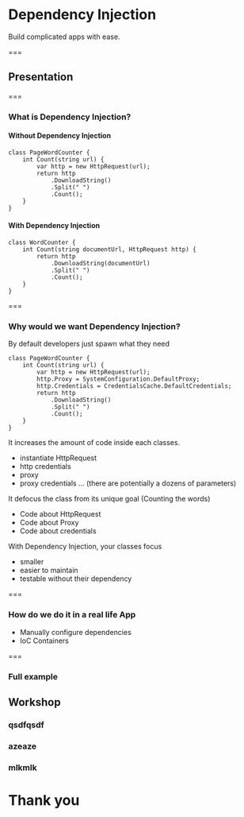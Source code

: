 # Dependency Injection
Build complicated apps with ease.

===

## Presentation

===

### What is Dependency Injection?



#### Without Dependency Injection

	class PageWordCounter {
		int Count(string url) {
			var http = new HttpRequest(url);
			return http
				.DownloadString()
				.Split(" ")
				.Count();
		}
	}



#### With Dependency Injection

	class WordCounter {
		int Count(string documentUrl, HttpRequest http) {
			return http
				.DownloadString(documentUrl)
				.Split(" ")
				.Count();
		}
	}

===

### Why would we want Dependency Injection?

By default developers just spawn what they need

	class PageWordCounter {
		int Count(string url) {
			var http = new HttpRequest(url);
			http.Proxy = SystemConfiguration.DefaultProxy;
			http.Credentials = CredentialsCache.DefaultCredentials;
			return http
				.DownloadString()
				.Split(" ")
				.Count();
		}
	}


It increases the amount of code inside each classes.
- instantiate HttpRequest
- http credentials
- proxy
- proxy credentials
...
(there are potentially a dozens of parameters)


It defocus the class from its unique goal (Counting the words)
- Code about HttpRequest
- Code about Proxy
- Code about credentials


With Dependency Injection, your classes focus
- smaller
- easier to maintain
- testable without their dependency

===

### How do we do it in a real life App
- Manually configure dependencies
- IoC Containers

===

### Full example


## Workshop


### qsdfqsdf


### azeaze


### mlkmlk




# Thank you